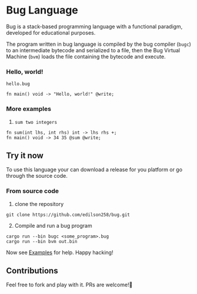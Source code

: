 # Bug Language

Bug is a stack-based programming language with a functional paradigm, developed for educational purposes.

The program written in bug language is compiled by the bug compiler (`bugc`) to an intermediate bytecode and serialized to a file, then the Bug Virtual Machine (`bvm`) loads the file containing the bytecode and execute.

### Hello, world!

`hello.bug`
```code
fn main() void -> "Hello, world!" @write;
```
### More examples
1. `sum two integers`
```
fn sum(int lhs, int rhs) int -> lhs rhs +;
fn main() void -> 34 35 @sum @write;
```
## Try it now 

To use this language your can download a release for you platform or go through the source code.

### From source code
1. clone the repository
```shell
git clone https://github.com/edilson258/bug.git
```
2. Compile and run a bug program
```shell
cargo run --bin bugc <some_program>.bug
cargo run --bin bvm out.bin
```
Now see [Examples](https://github.com/edilson258/bug/tree/main/examples) for help. Happy hacking!

## Contributions
Feel free to fork and play with it. PRs are welcome!💯
